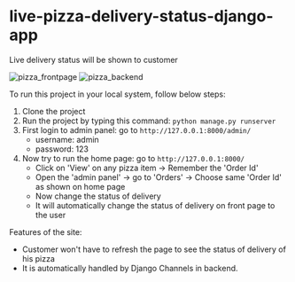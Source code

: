 # live-pizza-delivery-status-django-app
Live delivery status will be shown to customer


![pizza_frontpage](https://user-images.githubusercontent.com/37404377/171337738-2e2350fd-79ae-46ad-894e-7d9f59ada71d.jpg)
![pizza_backend](https://user-images.githubusercontent.com/37404377/171337743-d8ecfcaa-999e-4259-b5df-e2c9b1ce6a19.jpg)

To run this project in your local system, follow below steps: 

1. Clone the project
2. Run the project by typing this command:
   `python manage.py runserver`
3. First login to admin panel:
   go to `http://127.0.0.1:8000/admin/`
   -  username: admin
   - password: 123
4. Now try to run the home page:
    go to `http://127.0.0.1:8000/`
    - Click on 'View' on any pizza item -> Remember the 'Order Id'
    - Open the 'admin panel' -> go to 'Orders' -> Choose same 'Order Id' as shown on home page
    - Now change the status of delivery
    - It will automatically change the status of delivery on front page to the user

Features of the site:
- Customer won't have to refresh the page to see the status of delivery of his pizza
- It is automatically handled by Django Channels in backend.
